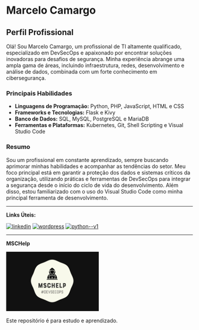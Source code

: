 # Marcelo Camargo

<div class="profile-section">

## Perfil Profissional

Olá! Sou Marcelo Camargo, um profissional de TI altamente qualificado, especializado em DevSecOps e apaixonado por encontrar soluções inovadoras para desafios de segurança. Minha experiência abrange uma ampla gama de áreas, incluindo infraestrutura, redes, desenvolvimento e análise de dados, combinada com um forte conhecimento em cibersegurança.

### Principais Habilidades

- **Linguagens de Programação:** Python, PHP, JavaScript, HTML e CSS
- **Frameworks e Tecnologias:** Flask e Kivy
- **Banco de Dados:** SQL, MySQL, PostgreSQL e MariaDB
- **Ferramentas e Plataformas:** Kubernetes, Git, Shell Scripting e Visual Studio Code

### Resumo

Sou um profissional em constante aprendizado, sempre buscando aprimorar minhas habilidades e acompanhar as tendências do setor. Meu foco principal está em garantir a proteção dos dados e sistemas críticos da organização, utilizando práticas e ferramentas de DevSecOps para integrar a segurança desde o início do ciclo de vida do desenvolvimento. Além disso, estou familiarizado com o uso do Visual Studio Code como minha principal ferramenta de desenvolvimento.

</div>

---

**Links Úteis:**


[<img src="https://img.icons8.com/color/48/linkedin.png" alt="linkedin" width="48" height="48"/>](https://www.linkedin.com/in/marcelo-camargo-6b9ab1203)
[<img src="https://img.icons8.com/color/48/wordpress.png" alt="wordpress" width="48" height="48"/>](https://mschelp.wordpress.com)
[<img src="https://img.icons8.com/color/48/python--v1.png" alt="python--v1" width="48" height="48"/>](http://mcamargorj.pythonanyare.com)



---

**MSCHelp**

<img src="mschelp.png" alt="MSCHelp Image" width="250">

Este repositório é para estudo e aprendizado.
